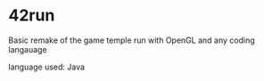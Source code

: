 # 42run
Basic remake of the game temple run with OpenGL and any coding langauage

language used:
Java
